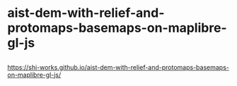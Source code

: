 # aist-dem-with-relief-and-protomaps-basemaps-on-maplibre-gl-js
##
https://shi-works.github.io/aist-dem-with-relief-and-protomaps-basemaps-on-maplibre-gl-js/
